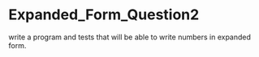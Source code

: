 # Expanded_Form_Question2
write a program and tests that will be able to write numbers in expanded form.
